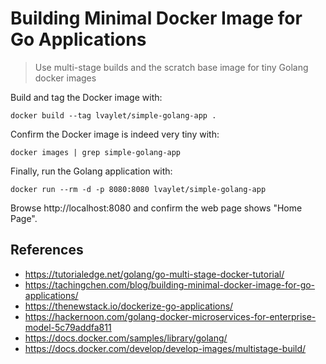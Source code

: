 # Building Minimal Docker Image for Go Applications

> Use multi-stage builds and the scratch base image for tiny Golang docker images

Build and tag the Docker image with:

```
docker build --tag lvaylet/simple-golang-app .
```

Confirm the Docker image is indeed very tiny with:

```
docker images | grep simple-golang-app
```

Finally, run the Golang application with:

```
docker run --rm -d -p 8080:8080 lvaylet/simple-golang-app
```

Browse http://localhost:8080 and confirm the web page shows "Home Page".

## References

- https://tutorialedge.net/golang/go-multi-stage-docker-tutorial/
- https://tachingchen.com/blog/building-minimal-docker-image-for-go-applications/
- https://thenewstack.io/dockerize-go-applications/
- https://hackernoon.com/golang-docker-microservices-for-enterprise-model-5c79addfa811
- https://docs.docker.com/samples/library/golang/
- https://docs.docker.com/develop/develop-images/multistage-build/
